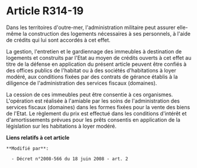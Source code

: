 # Article R314-19

Dans les territoires d'outre-mer, l'administration militaire peut assurer elle-même la construction des logements nécessaires
à ses personnels, à l'aide de crédits qui lui sont accordés à cet effet.

La gestion, l'entretien et le gardiennage des immeubles à destination de logements et construits par l'Etat au moyen de
crédits ouverts à cet effet au titre de la défense en application du présent article peuvent être confiés à des offices
publics de l'habitat ou à des sociétés d'habitations à loyer modéré, aux conditions fixées par des contrats de gérance
établis à la diligence de l'administration des services fiscaux (domaines).

La cession de ces immeubles peut être consentie à ces organismes. L'opération est réalisée à l'amiable par les soins de
l'administration des services fiscaux (domaines) dans les formes fixées pour la vente des biens de l'Etat. Le règlement du
prix est effectué dans les conditions d'intérêt et d'amortissements prévues pour les prêts consentis en application de la
législation sur les habitations à loyer modéré.

**Liens relatifs à cet article**

	**Modifié par**:

	  - Décret n°2008-566 du 18 juin 2008 - art. 2
